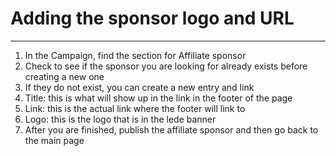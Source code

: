 # Adding the sponsor logo and URL
***

1. In the Campaign, find the section for Affiliate sponsor
2. Check to see if the sponsor you are looking for already exists before creating a new one
3. If they do not exist, you can create a new entry and link
4. Title: this is what will show up in the link in the footer of the page
5. Link: this is the actual link where the footer will link to
6. Logo: this is the logo that is in the lede banner
7. After you are finished, publish the affiliate sponsor and then go back to the main page
